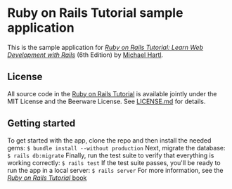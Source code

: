 # Ruby on Rails Tutorial sample application
This is the sample application for [*Ruby on Rails Tutorial: Learn Web Development with Rails*](https://www.railstutorial.org/) (6th Edition) by [Michael Hartl](https://www.michaelhartl.com/).
## License
All source code in the [Ruby on Rails Tutorial](https://www.railstutorial.org/) is available jointly under the MIT License and the Beerware License. See [LICENSE.md](LICENSE.md) for details.
## Getting started
To get started with the app, clone the repo and then install the needed gems:
``` $ bundle install --without production ```
Next, migrate the database:
``` $ rails db:migrate ```
Finally, run the test suite to verify that everything is working correctly:
``` $ rails test ```
If the test suite passes, you'll be ready to run the app in a local server:
``` $ rails server ```
For more information, see the [*Ruby on Rails Tutorial* book](https://www.railstutorial.org/book)